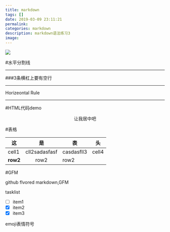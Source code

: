 ```yaml
---
title: markdown
tags: []
date: 2019-03-09 23:11:21
permalink:
categories: markdown
description: markdown语法练习3
image:
---
```


<p class="description"></p>

<meta name="referrer" content="no-referrer" />

<img src="http://blog-mamba.oss-cn-beijing.aliyuncs.com/markdown/title.jpg">

<!-- more -->


#水平分割线  

---
  
  ###3条横杠上要有空行
  <hr> Horizeontal Rule
  
---

#HTML代码demo

<p align="center">让我居中吧</p>

#表格

|这  |是  |表  |头  |  
|---  |:---: |---  |---  |  
|cell1|cll2sadasfasf|casdasfll3|cell4|  
|**row2**|row2|row2|  

#GFM

github flvored markdown,GFM

tasklist

- [ ] item1
- [x] item2
- [x] item3

emoji表情符号